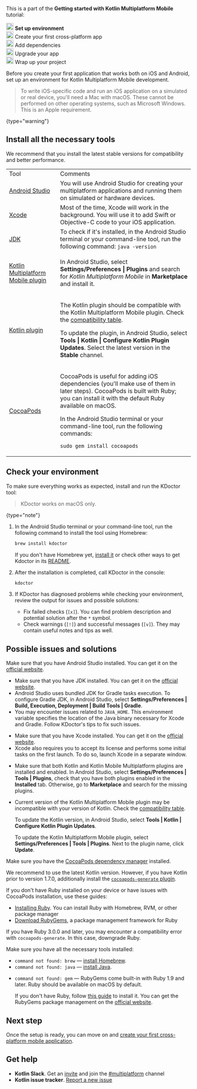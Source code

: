 [//]: # (title: Set up environment)

<microformat>
    <p>This is a part of the <strong>Getting started with Kotlin Multiplatform Mobile</strong> tutorial:</p>
    <p><img src="icon-1.svg" width="20" alt="First step"/> <strong>Set up environment</strong><br/><img src="icon-2-todo.svg" width="20" alt="Second step"/> Create your first cross-platform app<br/><img src="icon-3-todo.svg" width="20" alt="Third step"/> Add dependencies<br/><img src="icon-4-todo.svg" width="20" alt="Fourth step"/> Upgrade your app<br/><img src="icon-5-todo.svg" width="20" alt="Fifth step"/> Wrap up your project</p>
</microformat>

Before you create your first application that works both on iOS and Android, set up an environment for Kotlin Multiplatform
Mobile development.

> To write iOS-specific code and run an iOS application on a simulated or real device, you'll need a Mac with macOS.
> These cannot be performed on other operating systems, such as Microsoft Windows. This is an Apple requirement.
> 
{type="warning"}

## Install all the necessary tools

We recommend that you install the latest stable versions for compatibility and better performance.

<table>
   <tr>
      <td>Tool</td>
      <td>Comments</td>
   </tr>
    <tr>
        <td><a href="https://developer.android.com/studio">Android Studio</a></td>
        <td>You will use Android Studio for creating your multiplatform applications and running them on simulated or hardware devices.</td>
    </tr>
    <tr>
        <td><a href="https://apps.apple.com/us/app/xcode/id497799835">Xcode</a></td>
        <td>Most of the time, Xcode will work in the background. You will use it to add Swift or Objective-C code to your iOS application.</td>
   </tr>
   <tr>
        <td><a href="https://www.oracle.com/java/technologies/javase-downloads.html">JDK</a></td>
        <td>To check if it's installed, in the Android Studio terminal or your command-line tool, run the following command: <code style="block"
            lang="bash">java -version</code></td>
   </tr>
   <tr>
        <td><a href="multiplatform-mobile-plugin-releases.md">Kotlin Multiplatform Mobile plugin</a></td>
        <td><p>In Android Studio, select <strong>Settings/Preferences | Plugins</strong> and search for <i>Kotlin Multiplatform Mobile</i> in <strong>Marketplace</strong> and install it.</p></td>
   </tr>
   <tr>
        <td><a href="plugin-releases.md#update-to-a-new-release">Kotlin plugin</a></td>
        <td><p>The Kotlin plugin should be compatible with the Kotlin Multiplatform Mobile plugin. Check the <a href="multiplatform-mobile-plugin-releases.md#release-details">compatibility table</a>.</p>
            <p>To update the plugin, in Android Studio, select <strong>Tools | Kotlin | Configure Kotlin Plugin Updates</strong>. Select the latest version in the <strong>Stable</strong> channel.</p></td>
   </tr>
   <tr>
        <td><a href="https://cocoapods.org/">CocoaPods</a></td>
        <td><p>CocoaPods is useful for adding iOS dependencies (you'll make use of them in later steps). CocoaPods is built with Ruby; you can install it with the default Ruby available on macOS.</p>
            <p>In the Android Studio terminal or your command-line tool, run the following commands:</p>
            <p><code style="block"
               lang="ruby" prompt="$">sudo gem install cocoapods</code></p>
         </td>
   </tr>
</table>

## Check your environment

To make sure everything works as expected, install and run the KDoctor tool:

> KDoctor works on macOS only.
>
{type="note"}

1. In the Android Studio terminal or your command-line tool, run the following command to install the tool using Homebrew:

    ```bash
    brew install kdoctor
    ```


   If you don't have Homebrew yet, [install it](https://brew.sh/) or check other ways to get Kdoctor in its [README](https://github.com/Kotlin/kdoctor#installation).
2. After the installation is completed, call KDoctor in the console: 

    ```bash
    kdoctor
    ```

3. If KDoctor has diagnosed problems while checking your environment, review the output for issues and possible solutions:

   * Fix failed checks (`[x]`). You can find problem description and potential solution after the `*` symbol.
   * Check warnings (`[!]`) and successful messages (`[v]`). They may contain useful notes and tips as well.

## Possible issues and solutions

<deflist collapsible="true">
   <def title="Android Studio">
      Make sure that you have Android Studio installed. You can get it on the <a href="https://developer.android.com/studio">official website</a>. 
   </def>
   <def title="Java and JDK">
      <list>
         <ul>
            <li>Make sure that you have JDK installed. You can get it on the <a href="https://www.oracle.com/java/technologies/javase-downloads.html">official website</a>.</li>
            <li>Android Studio uses bundled JDK for Gradle tasks execution. To configure Gradle JDK, in Android Studio, select <strong>Settings/Preferences | Build, Execution, Deployment | Build Tools | Gradle</strong>.</li>
            <li>You may encounter issues related to <code>JAVA_HOME</code>. This environment variable specifies the location of the Java binary necessary for Xcode and Gradle. Follow KDoctor's tips to fix such issues.</li>
         </ul>
      </list>
   </def>
   <def title="Xcode">
      <ul>
         <li>Make sure that you have Xcode installed. You can get it on the <a href="https://developer.apple.com/xcode/">official website</a>.</li>
         <li>Xcode also requires you to accept its license and performs some initial tasks on the first launch. To do so, launch Xcode in a separate window.</li>
      </ul>
   </def>
   <def title="Kotlin plugins">
        <list>
            <ul>
               <li>Make sure that both Kotlin and Kotlin Mobile Multiplatform plugins are installed and enabled. In Android Studio, select <strong>Settings/Preferences | Tools | Plugins</strong>,
               check that you have both plugins enabled in the <strong>Installed</strong> tab. Otherwise, go to <strong>Marketplace</strong> and search for the missing plugins.
               </li>
               <li><p>Current version of the Kotlin Multiplatform Mobile plugin may be incompatible with your version of Kotlin. Check the <a href="https://kotlinlang.org/docs/multiplatform-mobile-plugin-releases.html#release-details">compatibility table</a>.</p>
               <p>To update the Kotlin version, in Android Studio, select <strong>Tools | Kotlin | Configure Kotlin Plugin Updates</strong>.</p>
               <p>To update the Kotlin Multiplatform Mobile plugin, select <strong>Settings/Preferences | Tools | Plugins</strong>. Next to the plugin name, click <strong>Update</strong>.</p>
               </li>
            </ul>
         </list>
   </def>
   <def title="CocoaPods">
        <p>Make sure you have the <a href="https://guides.cocoapods.org/using/getting-started.html#installation">CocoaPods dependency manager</a> installed.</p>
         <note><p>We recommend to use the latest Kotlin version. However, if you have Kotlin prior to version 1.7.0, additionally install the <a href="https://github.com/square/cocoapods-generate#installation"><code>cocoapods-generate</code> plugin</a>.</p></note>
         <p>If you don't have Ruby installed on your device or have issues with CocoaPods installation, use these guides:</p>
         <list>
            <ul>
               <li><a href="https://www.ruby-lang.org/en/documentation/installation/">Installing Ruby</a>. You can install Ruby with Homebrew, RVM, or other package manager</li>
               <li><a href="https://rubygems.org/pages/download">Download RubyGems</a>, a package management framework for Ruby</li>
            </ul>
         </list>
         <p>If you have Ruby 3.0.0 and later, you may encounter a compatibility error with <code>cocoapods-generate</code>. In this case, downgrade Ruby.</p>
    </def>
   <def title="Command line">
         <list>
            <p>Make sure you have all the necessary tools installed:</p>
            <ul>
               <li><code>command not found: brew</code> — <a href="https://brew.sh/">install Homebrew</a>.</li>
               <li><code>command not found: java</code> — <a href="https://www.oracle.com/java/technologies/javase-downloads.html">install Java</a>.</li>
               <li>
                  <p><code>command not found: gem</code> — RubyGems come built-in with Ruby 1.9 and later. Ruby should be available on macOS by default.</p>
                  <p>If you don't have Ruby, follow <a href="https://www.ruby-lang.org/en/documentation/installation/">this guide</a> to install it. You can get the RubyGems package management on the <a href="https://rubygems.org/pages/download/">official website</a>.</p>
               </li>
            </ul>
         </list>
    </def>
</deflist>

## Next step

Once the setup is ready, you can move on and [create your first cross-platform mobile application](multiplatform-mobile-create-first-app.md).

## Get help

* **Kotlin Slack**. Get an [invite](https://surveys.jetbrains.com/s3/kotlin-slack-sign-up) and join the [#multiplatform](https://kotlinlang.slack.com/archives/C3PQML5NU) channel
* **Kotlin issue tracker**. [Report a new issue](https://youtrack.jetbrains.com/newIssue?project=KT)